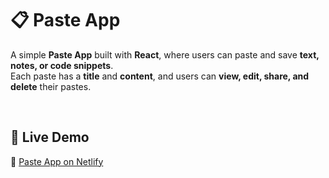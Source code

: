 # 📋 Paste App  

A simple **Paste App** built with **React**, where users can paste and save **text, notes, or code snippets**.  
Each paste has a **title** and **content**, and users can **view, edit, share, and delete** their pastes.  

<br>

## 🚀 Live Demo  
🔗 [Paste App on Netlify](https://astounding-buttercream-887cf8.netlify.app/)  


